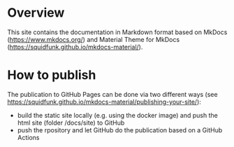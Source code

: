 # Overview
This site contains the documentation in Markdown format based on MkDocs (https://www.mkdocs.org/) and Material Theme for MkDocs (https://squidfunk.github.io/mkdocs-material/).


# How to publish

The publication to GitHub Pages can be done via two different ways (see https://squidfunk.github.io/mkdocs-material/publishing-your-site/):
- build the static site locally (e.g. using the docker image) and push the html site (folder /docs/site) to GitHub
- push the rpository and let GitHub do the publication based on a GitHub Actions

